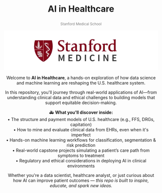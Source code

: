 <h1 align="center">AI in Healthcare</h1>
<p align="center"><sub><span style="color:gray">Stanford Medical School</span></sub></p>

<p align="center">
  <img src="https://github.com/sobcza11/AI-in-Healthcare-Stanford/blob/main/_supporting/med_sch.png" alt="Stanford Medical School">
</p>

<p align="center">
  Welcome to <strong>AI in Healthcare</strong>, a hands-on exploration of how data science and machine learning are reshaping the U.S. healthcare system.
</p>

<p align="center">
  In this repository, you'll journey through real-world applications of AI—from understanding clinical data and ethical challenges to building models that support equitable decision-making.
</p>

<p align="center">
  🚑 <strong>What you'll discover inside:</strong><br>
  • The structure and payment models of U.S. healthcare (e.g., FFS, DRGs, capitation)<br>
  • How to mine and evaluate clinical data from EHRs, even when it's imperfect<br>
  • Hands-on machine learning workflows for classification, segmentation & risk prediction<br>
  • Real-world capstone projects simulating a patient’s care path from symptoms to treatment<br>
  • Regulatory and ethical considerations in deploying AI in clinical environments
</p>

<p align="center">
  Whether you're a data scientist, healthcare analyst, or just curious about how AI can improve patient outcomes — <em>this repo is built to inspire, educate, and spark new ideas.</em>
</p>

